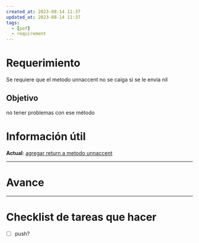```yaml
---
created_at: 2023-08-14 11:37
updated_at: 2023-08-14 11:37
tags:
  - [pof]
  - requirement
---
```




# Requerimiento

Se requiere que el metodo unnaccent no se caiga si se le envia nil


## Objetivo

no tener problemas con ese método


# Información útil

**Actual**:  [agregar return a metodo unnaccent](https://bitbucket.org/nnodes/pof/pull-requests/new?source=add-early-return&t=1)

---
# Avance



---
# Checklist de tareas que hacer 

- [ ] push?